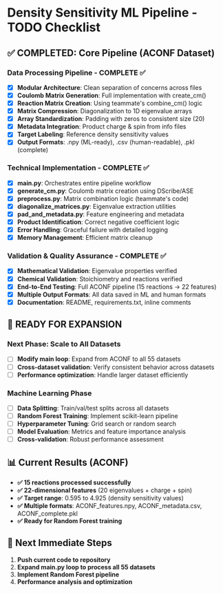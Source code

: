 # Density Sensitivity ML Pipeline - TODO Checklist

## ✅ COMPLETED: Core Pipeline (ACONF Dataset)

### Data Processing Pipeline - COMPLETE ✅
- [x] **Modular Architecture**: Clean separation of concerns across files
- [x] **Coulomb Matrix Generation**: Full implementation with create_cm()
- [x] **Reaction Matrix Creation**: Using teammate's combine_cm() logic  
- [x] **Matrix Compression**: Diagonalization to 1D eigenvalue arrays
- [x] **Array Standardization**: Padding with zeros to consistent size (20)
- [x] **Metadata Integration**: Product charge & spin from info files
- [x] **Target Labeling**: Reference density sensitivity values
- [x] **Output Formats**: .npy (ML-ready), .csv (human-readable), .pkl (complete)

### Technical Implementation - COMPLETE ✅
- [x] **main.py**: Orchestrates entire pipeline workflow
- [x] **generate_cm.py**: Coulomb matrix creation using DScribe/ASE
- [x] **preprocess.py**: Matrix combination logic (teammate's code)
- [x] **diagonalize_matrices.py**: Eigenvalue extraction utilities
- [x] **pad_and_metadata.py**: Feature engineering and metadata
- [x] **Product Identification**: Correct negative coefficient logic
- [x] **Error Handling**: Graceful failure with detailed logging
- [x] **Memory Management**: Efficient matrix cleanup

### Validation & Quality Assurance - COMPLETE ✅  
- [x] **Mathematical Validation**: Eigenvalue properties verified
- [x] **Chemical Validation**: Stoichiometry and reactions verified
- [x] **End-to-End Testing**: Full ACONF pipeline (15 reactions → 22 features)
- [x] **Multiple Output Formats**: All data saved in ML and human formats
- [x] **Documentation**: README, requirements.txt, inline comments

## 🚀 READY FOR EXPANSION

### Next Phase: Scale to All Datasets
- [ ] **Modify main loop**: Expand from ACONF to all 55 datasets
- [ ] **Cross-dataset validation**: Verify consistent behavior across datasets
- [ ] **Performance optimization**: Handle larger dataset efficiently

### Machine Learning Phase  
- [ ] **Data Splitting**: Train/val/test splits across all datasets
- [ ] **Random Forest Training**: Implement scikit-learn pipeline
- [ ] **Hyperparameter Tuning**: Grid search or random search
- [ ] **Model Evaluation**: Metrics and feature importance analysis
- [ ] **Cross-validation**: Robust performance assessment

## 📊 Current Results (ACONF)
- **✅ 15 reactions processed successfully** 
- **✅ 22-dimensional features** (20 eigenvalues + charge + spin)
- **✅ Target range**: 0.595 to 4.925 (density sensitivity values)
- **✅ Multiple formats**: ACONF_features.npy, ACONF_metadata.csv, ACONF_complete.pkl
- **✅ Ready for Random Forest training**

## 🎯 Next Immediate Steps
1. **Push current code to repository** 
2. **Expand main.py loop to process all 55 datasets**
3. **Implement Random Forest pipeline**
4. **Performance analysis and optimization**
